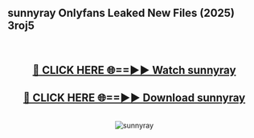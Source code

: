 <h2>sunnyray Onlyfans Leaked New Files (2025) 3roj5</h2>
<br>
<div align="center">
<h2><a href="https://mediafiles.top/sunnyray&ref=git" rel="nofollow">🔴 CLICK HERE 🌐==►► Watch sunnyray</a></h2>
<h2><a href="https://mediafiles.top/sunnyray&ref=git" rel="nofollow">🔴 CLICK HERE 🌐==►► Download sunnyray</a></h2>
<br>
<a href="https://mediafiles.top/sunnyray&ref=git" rel="nofollow" data-target="animated-image.originalLink"><img src="https://i.ibb.co.com/xMMVF88/686577567.gif" alt="sunnyray" style="max-width: 100%; display: inline-block;" data-target="animated-image.originalImage"></a>
</div>
<br>
<br>